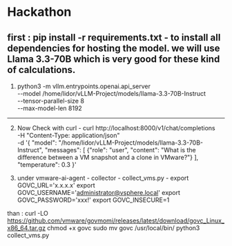 # Hackathon
first : pip install -r requirements.txt - to install all dependencies for hosting the model. we will use Llama 3.3-70B which is very good for these kind of calculations.
-------------------------------------------------------------------
1. python3 -m vllm.entrypoints.openai.api_server \
  --model /home/lidor/vLLM-Project/models/llama-3.3-70B-Instruct \
  --tensor-parallel-size 8 \
  --max-model-len 8192
-------------------------------------------------------------------
2. Now Check with curl - curl http://localhost:8000/v1/chat/completions \
  -H "Content-Type: application/json" \
  -d '{
    "model": "/home/lidor/vLLM-Project/models/llama-3.3-70B-Instruct",
    "messages": [
      {"role": "user", "content": "What is the difference between a VM snapshot and a clone in VMware?"}
    ],
    "temperature": 0.3
  }'


3. under vmware-ai-agent - collector - collect_vms.py  - 
export GOVC_URL='x.x.x.x'
export GOVC_USERNAME='administrator@vsphere.local'
export GOVC_PASSWORD='xxx!'
export GOVC_INSECURE=1


than : 
curl -LO https://github.com/vmware/govmomi/releases/latest/download/govc_Linux_x86_64.tar.gz
chmod +x govc
sudo mv govc /usr/local/bin/
python3 collect_vms.py

